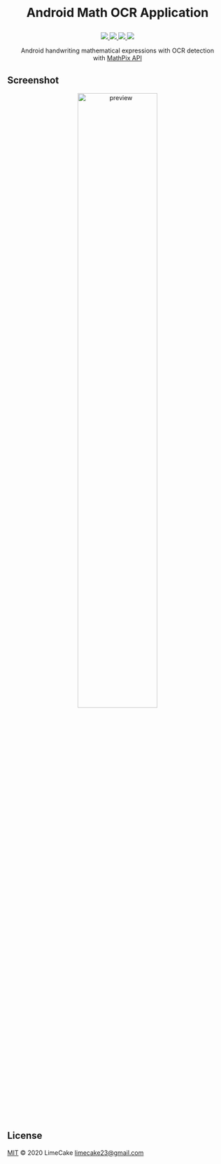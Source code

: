 <h1 align="center">
  <br>
  <p>Android Math OCR Application</p>
</h1>

<p align="center">
    <a href="https://mathpix.com/ocr">
        <img src="https://img.shields.io/badge/API-Mathpix-black?style=flat-square" />
    </a>
    <a href="#license">
        <img src="https://img.shields.io/github/license/AzelyFox/MATH-OCR?style=flat-square" />
    </a>
    <a href="https://github.com/AzelyFox/MATH-OCR/releases">
        <img src="https://img.shields.io/github/v/release/AzelyFox/MATH-OCR?style=flat-square" />
    </a>
    <a href="https://github.com/AzelyFox/MATH-OCR/issues">
        <img src="https://img.shields.io/badge/SUPPORT-END-black?style=flat-square" />
    </a>
</p>

<p align="center">
Android handwriting mathematical expressions with OCR detection
<br/>
with <a href="https://mathpix.com/ocr">MathPix API</a> 
</p>

## Screenshot

<div align="center">
<img src="https://user-images.githubusercontent.com/8467374/79947746-77a91600-84ad-11ea-8c66-155d998d2801.jpg" alt="preview" width="60%"></img>
</div>

## License
[MIT](LICENSE) © 2020 LimeCake <limecake23@gmail.com>
